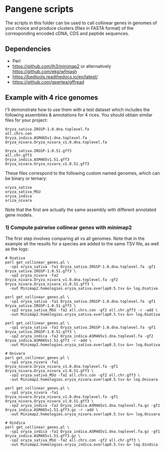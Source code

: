 
# Pangene scripts

The scripts in this folder can be used to call collinear genes in genomes of your choice and produce clusters (files in FASTA format) of the corresponding encoded cDNA, CDS and peptide sequences. 

## Dependencies

* Perl
* https://github.com/lh3/minimap2 or alternatively https://github.com/ekg/wfmash
* https://bedtools.readthedocs.io/en/latest/
* https://github.com/gpertea/gffread

##  Example with 4 rice genomes

I'll demonstrate how to use them with a test dataset which includes the following assemblies & annotations for 4 rices. You should obtain similar files for your project:

    Oryza_sativa.IRGSP-1.0.dna.toplevel.fa
    all.chrs.con
    Oryza_indica.ASM465v1.dna.toplevel.fa
    Oryza_nivara.Oryza_nivara_v1.0.dna.toplevel.fa

	Oryza_sativa.IRGSP-1.0.51.gff3
    all.chr.gff3                   
	Oryza_indica.ASM465v1.51.gff3
	Oryza_nivara.Oryza_nivara_v1.0.51.gff3

These files correspond to the following custom named genomes, which can be binary or ternary:

    oryza_sativa
    oryza_sativa_MSU
    oryza_indica
    oriza_nivara

Note that the first are actually the same assembly with different annotated gene models.

### 1) Compute pairwise collinear genes with minimap2

The first step involves comparing all vs all genomes. Note that in the example all the results for a species are added to the same TSV file, as well as the logs:

```
# Osativa
perl get_collinear_genes.pl \
  -sp1 oryza_sativa -fa1 Oryza_sativa.IRGSP-1.0.dna.toplevel.fa -gf1 Oryza_sativa.IRGSP-1.0.51.gff3 \
  -sp2 oryza_nivara -fa2 Oryza_nivara.Oryza_nivara_v1.0.dna.toplevel.fa -gf2 Oryza_nivara.Oryza_nivara_v1.0.51.gff3 \
  -out Minimap2.homologies.oryza_sativa.overlap0.5.tsv &> log.Osativa

perl get_collinear_genes.pl \
  -sp1 oryza_sativa -fa1 Oryza_sativa.IRGSP-1.0.dna.toplevel.fa -gf1 Oryza_sativa.IRGSP-1.0.51.gff3 \
  -sp2 oryza_sativa_MSU -fa2 all.chrs.con -gf2 all.chr.gff3 -r -add \
  -out Minimap2.homologies.oryza_sativa.overlap0.5.tsv &>> log.Osativa

perl get_collinear_genes.pl \
  -sp1 oryza_sativa -fa1 Oryza_sativa.IRGSP-1.0.dna.toplevel.fa -gf1 Oryza_sativa.IRGSP-1.0.51.gff3 \
  -sp2 oryza_indica -fa2 Oryza_indica.ASM465v1.dna.toplevel.fa -gf2 Oryza_indica.ASM465v1.51.gff3 -r -add \
  -out Minimap2.homologies.oryza_sativa.overlap0.5.tsv &>> log.Osativa

# Onivara
perl get_collinear_genes.pl \
  -sp1 oryza_nivara -fa1 Oryza_nivara.Oryza_nivara_v1.0.dna.toplevel.fa -gf1 Oryza_nivara.Oryza_nivara_v1.0.51.gff3 \
  -sp2 oryza_sativa_MSU -fa2 all.chrs.con -gf2 all.chr.gff3 \
  -out Minimap2.homologies.oryza_nivara.overlap0.5.tsv &> log.Onivara

perl get_collinear_genes.pl \
  -sp1 oryza_nivara -fa1 Oryza_nivara.Oryza_nivara_v1.0.dna.toplevel.fa -gf1 Oryza_nivara.Oryza_nivara_v1.0.51.gff3 \
  -sp2 oryza_indica -fa2 Oryza_indica.ASM465v1.dna.toplevel.fa.gz -gf2 Oryza_indica.ASM465v1.51.gff3.gz -r -add \
  -out Minimap2.homologies.oryza_nivara.overlap0.5.tsv &>> log.Onivara

# Oindica
perl get_collinear_genes.pl \
  -sp1 oryza_indica -fa1 Oryza_indica.ASM465v1.dna.toplevel.fa.gz -gf1 Oryza_indica.ASM465v1.51.gff3.gz \
  -sp2 oryza_sativa_MSU -fa2 all.chrs.con -gf2 all.chr.gff3 \
  -out Minimap2.homologies.oryza_indica.overlap0.5.tsv &> log.Oindica

```
